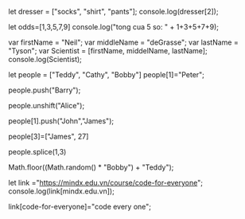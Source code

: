 <!-- Cau 1-->
let dresser = ["socks", "shirt", "pants"]; 
console.log(dresser[2]); 

<!-- cau 2-->
let odds=[1,3,5,7,9]
console.log("tong cua 5 so: " + 1+3+5+7+9);

<!--cau 3-->
var firstName = "Neil";
var middleName = "deGrasse"; 
var lastName = "Tyson"; 
var Scientist = [firstName, middelName, lastName]; 
console.log(Scientist); 

<!--cau 4-->
let people = ["Teddy", "Cathy", "Bobby"]
people[1]="Peter"; 

<!--cau 5-->
people.push("Barry"); 

<!--cau 6 -->
people.unshift("Alice"); 

<!--cau 7--> 

people[1].push("John","James");

<!--cau 8 -->
people[3]=["James", 27]

<!-- cau 9-->
people.splice(1,3)

<!-- cau 10-->
Math.floor((Math.random() * "Bobby") + "Teddy");

<!-- cau 11-->
let link ="https://mindx.edu.vn/course/code-for-everyone"; 
console.log(link[mindx.edu.vn]); 

link[code-for-everyone]="code every one";

















